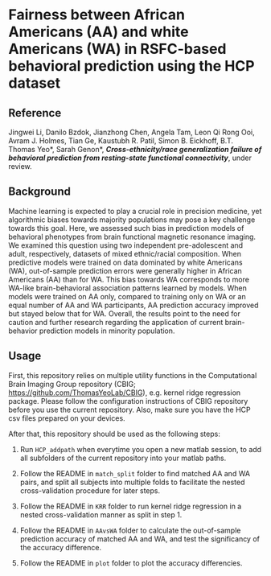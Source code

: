 # Fairness between African Americans (AA) and white Americans  (WA) in RSFC-based behavioral prediction using the HCP dataset

## Reference

Jingwei Li, Danilo Bzdok, Jianzhong Chen, Angela Tam, Leon Qi Rong Ooi, Avram J. Holmes, Tian Ge, Kaustubh R. Patil, Simon B. Eickhoff, B.T. Thomas Yeo*, Sarah Genon*, _**Cross-ethnicity/race generalization failure of behavioral prediction from resting-state functional connectivity**_, under review.

## Background

Machine learning is expected to play a crucial role in precision medicine, yet algorithmic biases towards majority populations may pose a key challenge towards this goal. Here, we assessed such bias in prediction models of behavioral phenotypes from brain functional magnetic resonance imaging. We examined this question using two independent pre-adolescent and adult, respectively, datasets of mixed ethnic/racial composition. When predictive models were trained on data dominated by white Americans (WA), out-of-sample prediction errors were generally higher in African Americans (AA) than for WA. This bias towards WA corresponds to more WA-like brain-behavioral association patterns learned by models. When models were trained on AA only, compared to training only on WA or an equal number of AA and WA participants, AA prediction accuracy improved but stayed below that for WA. Overall, the results point to the need for caution and further research regarding the application of current brain-behavior prediction models in minority population.

## Usage

First, this repository relies on multiple utility functions in the Computational Brain Imaging Group repository (CBIG; https://github.com/ThomasYeoLab/CBIG), e.g. kernel ridge regression package. Please follow the configuration instructions of CBIG repository before you use the current repository. Also, make sure you have the HCP csv files prepared on your devices.

After that, this repository should be used as the following steps:

1. Run `HCP_addpath` when everytime you open a new matlab session, to add all subfolders of the current repository into your matlab paths.

2. Follow the README in `match_split` folder to find matched AA and WA pairs, and split all subjects into multiple folds to facilitate the nested cross-validation procedure for later steps.

3. Follow the README in `KRR` folder to run kernel ridge regression in a nested cross-validation manner as split in step 1.

4. Follow the README in `AAvsWA` folder to calculate the out-of-sample prediction accuracy of matched AA and WA, and test the significancy of the accuracy difference.

5. Follow the README in `plot` folder to plot the accuracy differencies.
